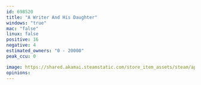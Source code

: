 ```yaml
---
id: 698520
title: "A Writer And His Daughter"
windows: "true"
mac: "false"
linux: false
positive: 16
negative: 4
estimated_owners: "0 - 20000"
peak_ccu: 0

image: https://shared.akamai.steamstatic.com/store_item_assets/steam/apps/698520/header.jpg?t=1619710918
opinions:
---
```

